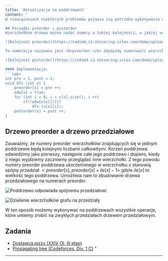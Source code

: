 ```yaml
---
title: 'Aktualizacje na poddrzewach'
content: "
W rozwiązaniach niektórych problemów pojawia się potrzeba wykonywania operacji takich jak dodawanie, odejmowanie, xorowanie wartości zapisanych w wierzchołkach należących do danego poddrzewa. Okazuje się, że jeśli w sprytny sposób zbudujemy drzewo przedziałowe, będziemy mogli poradzić sobie z tym problemem w czasie $O(log\\ n).$

## Porządki preorder i postorder
Wierzchołkom drzewa można nadać numery w takiej kolejności, w jakiej wchodzimy do nich podczas przechodzenia grafu algorytmem DFS.

![Kolejność preorder](https://codimd.s3.shivering-isles.com/demo/uploads/upload_a0cfe33aa150a34d969cb2334b48edc5.png)

Ta numeracja nazywana jest <b>preorder.</b> Gdybyśmy numerowali wierzchołki w takiej kolejności, w jakiej wychodzimy z nich podczas przechodzenia grafu algorytmem DFS, uzyskaliśmy numerację <b>postorder.</b>

![Kolejność postorder](https://codimd.s3.shivering-isles.com/demo/uploads/upload_1254531b49dc29baddd5eaf5ef66e799.png)

#### Implementacja:
```cpp=
int pre = 1, post = 1;
void dfs (int x) {
	preorder[x] = pre ++;
	odw[x] = true;
	for (int i = 0; i < v[x].size(); i ++)
		if(!odw[v[x][i]])
			dfs (v[x][i]);
	postorder[x] = post ++;
}
```
## Drzewo preorder a drzewo przedziałowe
Zauważmy, że numery preorder wierzchołków znajdujących się w jednym poddrzewie będą kolejnymi liczbami całkowitymi. Korzeń poddrzewa odwiedzimy jako pierwszy, następnie całe jego poddrzewo i dopiero, kiedy z niego wyjdziemy zaczniemy przeglądać inne wierzchołki. Z tego powodu numery preorder poddrzewa ukorzenionego w wierzchołku $x$ stanowią spójny przedział $<preorder[x], preorder[x] + ile[x] - 1>$ gdzie $ile[x]$ to wielkość tego poddrzewa. Umożliwia nam to zbudowanie drzewa przedziałowego na numerach preorder.

![Poddrzewo odpowiada spójnemu przedziałowi](https://codimd.s3.shivering-isles.com/demo/uploads/upload_e5170a325b5cf695720fe80ac6f79192.png)

![Dzielenie wierzchołków grafu na przedziały](https://codimd.s3.shivering-isles.com/demo/uploads/upload_0dcc6c137441c397f858b64f05d13e0c.png)

W ten sposób możemy wykonywać na poddrzewach wszystkie operacje, które umiemy zrobić na zwykłych przedziałach drzewem przedziałowym.

## Zadania
- [Dostawca pizzy (XXIV OI, III etap)](https://szkopul.edu.pl/problemset/problem/q_HBwDECevrQ2iQh1wT6ssx2/site/?key=statement)
- [Propagating tree (Codeforces, Div. 1 C)](https://codeforces.com/contest/383/problem/C)
"
---
```

